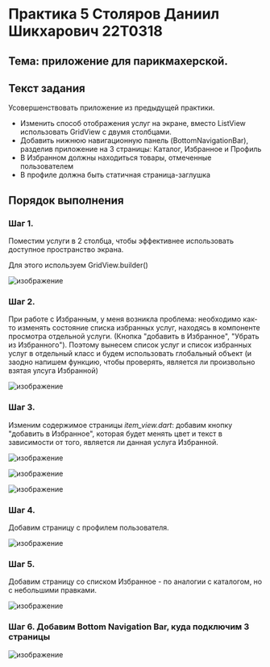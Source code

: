 # Практика 5 Столяров Даниил Шикхарович 22T0318
## Тема: приложение для парикмахерской.
## Текст задания
Усовершенствовать приложение из предыдущей практики. 
<ul>
  <li>Изменить способ отображения услуг на экране, вместо ListView использовать GridView с двумя столбцами.</li>
  <li>Добавить нижнюю навигационную панель (BottomNavigationBar), разделив приложение на 3 страницы: Каталог, Избранное и Профиль</li>
  <li>В Избранном должны находиться товары, отмеченные пользователем</li>
  <li>В профиле должна быть статичная страница-заглушка</li>
</ul>

## Порядок выполнения
### Шаг 1.
<p>Поместим услуги в 2 столбца, чтобы эффективнее использовать доступное пространство экрана.</p>
<p>Для этого используем GridView.builder()</p>

![изображение](https://github.com/user-attachments/assets/dc7b799a-cae8-4ec1-a3d0-a16f8798d6b8)

### Шаг 2.
При работе с Избранным, у меня возникла проблема: необходимо как-то изменять состояние списка избранных услуг, находясь в компоненте просмотра отдельной услуги. (Кнопка "добавить в Избранное", "Убрать из Избранного").
Поэтому вынесем список услуг и список избранных услуг в отдельный класс и будем использовать глобальный объект (и заодно напишем функцию, чтобы проверять, является ли произвольно взятая улсуга Избранной)

![изображение](https://github.com/user-attachments/assets/e83346f4-76b8-4dec-9d85-674ff6a5a570)

### Шаг 3.
Изменим содержимое страницы <i>item_view.dart</i>: добавим кнопку "добавить в Избранное", которая будет менять цвет и текст в зависимости от того, является ли данная услуга Избранной.

![изображение](https://github.com/user-attachments/assets/5ec32246-070c-4eb6-9058-348c098f90ab) 

![изображение](https://github.com/user-attachments/assets/0dd37268-e2a1-4bb8-a89d-f72b45cc902a)

![изображение](https://github.com/user-attachments/assets/442128d4-2460-46d2-9613-532cdc0b33e5)


### Шаг 4.
Добавим страницу с профилем пользователя.

![изображение](https://github.com/user-attachments/assets/1250ba44-6299-4863-a9d0-da8cd7d456c6)

### Шаг 5.
Добавим страницу со списком Избранное - по аналогии с каталогом, но с небольшими правками.

![изображение](https://github.com/user-attachments/assets/668a1084-afd1-492e-b6e4-eac97d957018)

### Шаг 6. Добавим Bottom Navigation Bar, куда подключим 3 страницы

![изображение](https://github.com/user-attachments/assets/59097220-748c-4243-9576-2bdb2bc21739)

